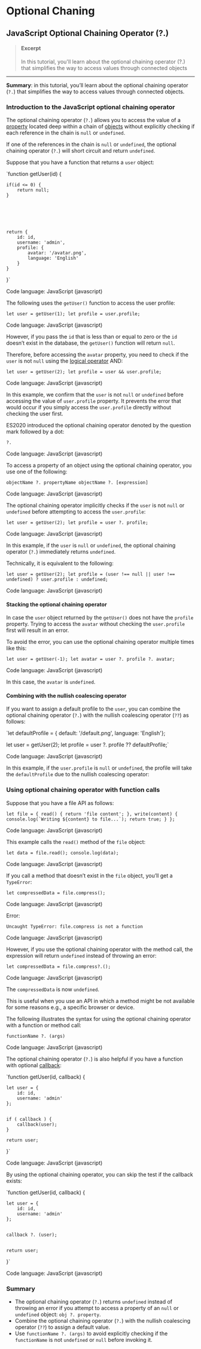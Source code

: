 # Optional Chaning

## JavaScript Optional Chaining Operator (?.)

> #### Excerpt
>
> In this tutorial, you'll learn about the optional chaining operator (?.) that simplifies the way to access values through connected objects

***

**Summary**: in this tutorial, you’ll learn about the optional chaining operator (`?.`) that simplifies the way to access values through connected objects.

### Introduction to the JavaScript optional chaining operator

The optional chaining operator (`?.`) allows you to access the value of a [property](https://www.javascripttutorial.net/javascript-object-properties/) located deep within a chain of [objects](https://www.javascripttutorial.net/javascript-objects/) without explicitly checking if each reference in the chain is `null` or `undefined`.

If one of the references in the chain is `null` or `undefined`, the optional chaining operator (`?.`) will short circuit and return `undefined`.

Suppose that you have a function that returns a `user` object:

\`function getUser(id) {

```
if(id <= 0) {
    return null;
}






return {
    id: id,
    username: 'admin',
    profile: {
        avatar: '/avatar.png',
        language: 'English'
    }
}
```

}\`

Code language: JavaScript (javascript)

The following uses the `getUser()` function to access the user profile:

`let user = getUser(1); let profile = user.profile;`

Code language: JavaScript (javascript)

However, if you pass the `id` that is less than or equal to zero or the `id` doesn’t exist in the database, the `getUser()` function will return `null`.

Therefore, before accessing the `avatar` property, you need to check if the `user` is not `null` using the [logical operator](https://www.javascripttutorial.net/javascript-logical-operators/) AND:

`let user = getUser(2); let profile = user && user.profile;`

Code language: JavaScript (javascript)

In this example, we confirm that the `user` is not `null` or `undefined` before accessing the value of `user.profile` property. It prevents the error that would occur if you simply access the `user.profile` directly without checking the user first.

ES2020 introduced the optional chaining operator denoted by the question mark followed by a dot:

`?.`

Code language: JavaScript (javascript)

To access a property of an object using the optional chaining operator, you use one of the following:

`objectName ?. propertyName objectName ?. [expression]`

Code language: JavaScript (javascript)

The optional chaining operator implicitly checks if the `user` is not `null` or `undefined` before attempting to access the `user.profile`:

`let user = getUser(2); let profile = user ?. profile;`

Code language: JavaScript (javascript)

In this example, if the `user` is `null` or `undefined`, the optional chaining operator (`?.`) immediately returns `undefined`.

Technically, it is equivalent to the following:

`let user = getUser(2); let profile = (user !== null || user !== undefined) ? user.profile : undefined;`

Code language: JavaScript (javascript)

#### Stacking the optional chaining operator

In case the `user` object returned by the `getUser()` does not have the `profile` property. Trying to access the `avatar` without checking the `user.profile` first will result in an error.

To avoid the error, you can use the optional chaining operator multiple times like this:

`let user = getUser(-1); let avatar = user ?. profile ?. avatar;`

Code language: JavaScript (javascript)

In this case, the `avatar` is `undefined`.

#### Combining with the nullish coalescing operator

If you want to assign a default profile to the `user`, you can combine the optional chaining operator (`?.`) with the nullish coalescing operator (`??`) as follows:

\`let defaultProfile = { default: '/default.png', language: 'English'};

let user = getUser(2); let profile = user ?. profile ?? defaultProfile;\`

Code language: JavaScript (javascript)

In this example, if the `user.profile` is `null` or `undefined`, the profile will take the `defaultProfile` due to the nullish coalescing operator:

### Using optional chaining operator with function calls

Suppose that you have a file API as follows:

``let file = { read() { return 'file content'; }, write(content) { console.log(`Writing ${content} to file...`); return true; } };``

Code language: JavaScript (javascript)

This example calls the `read()` method of the `file` object:

`let data = file.read(); console.log(data);`

Code language: JavaScript (javascript)

If you call a method that doesn’t exist in the `file` object, you’ll get a `TypeError`:

`let compressedData = file.compress();`

Code language: JavaScript (javascript)

Error:

`Uncaught TypeError: file.compress is not a function`

Code language: JavaScript (javascript)

However, if you use the optional chaining operator with the method call, the expression will return `undefined` instead of throwing an error:

`let compressedData = file.compress?.();`

Code language: JavaScript (javascript)

The `compressedData` is now `undefined`.

This is useful when you use an API in which a method might be not available for some reasons e.g., a specific browser or device.

The following illustrates the syntax for using the optional chaining operator with a function or method call:

`functionName ?. (args)`

Code language: JavaScript (javascript)

The optional chaining operator (`?.`) is also helpful if you have a function with optional [callback](https://www.javascripttutorial.net/javascript-callback/):

\`function getUser(id, callback) {

```
let user = {
    id: id,
    username: 'admin'
};


if ( callback ) {
    callback(user);
}

return user;
```

}\`

Code language: JavaScript (javascript)

By using the optional chaining operator, you can skip the test if the callback exists:

\`function getUser(id, callback) {

```
let user = {
    id: id,
    username: 'admin'
};


callback ?. (user);


return user;
```

}\`

Code language: JavaScript (javascript)

### Summary

* The optional chaining operator (`?.`) returns `undefined` instead of throwing an error if you attempt to access a property of an `null` or `undefined` object: `obj ?. property`.
* Combine the optional chaining operator (`?.`) with the nullish coalescing operator (`??`) to assign a default value.
* Use `functionName ?. (args)` to avoid explicitly checking if the `functionName` is not `undefined` or `null` before invoking it.
